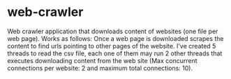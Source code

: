 # web-crawler
Web crawler application that downloads content of
websites (one file per web page).
Works as follows: Once a web page is downloaded scrapes the content to
find urls pointing to other pages of the website.
I've created 5 threads to read the csv file, each one of them may run 2 other threads that  executes downloading content from the web site (Max concurrent connections per website: 2 and maximum total connections: 10). 
